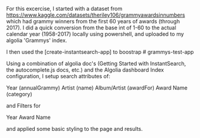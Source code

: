 For this excercise, I started with a dataset from https://www.kaggle.com/datasets/theriley106/grammyawardsinnumbers which had grammy winners from the first 60 years of awards (through 2017). I did a quick conversion from the base int of 1-60 to the actual calendar year (1958-2017) locally using powershell, and uploaded to my algolia 'Grammys' index.

I then used the [create-instantsearch-app] to boostrap # grammys-test-app

Using a combination of algolia doc's (Getting Started with InstantSearch,  the autocomplete.js docs, etc.) and the Algolia dashboard Index configuration, I setup search attributes of:

Year (annualGrammy)
Artist (name)
Album/Artist (awardFor) 
Award Name (category)

and Filters for

Year
Award Name

and applied some basic styling to the page and results.

 
